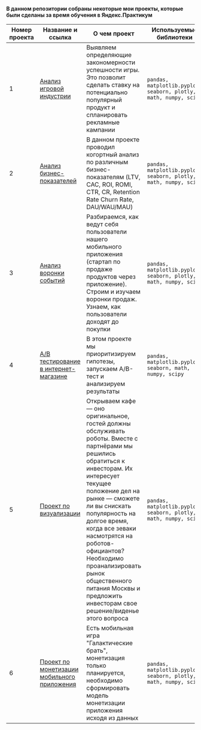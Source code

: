 **В данном репозитории собраны некоторые мои проекты, которые были сделаны за время обучения в Яндекс.Практикум**
 
Номер проекта | Название и ссылка | О чем проект | Используемые библиотеки |
--- | --- | --- | --- |
1 | [Анализ игровой индустрии](https://github.com/AlexandrBelokon/YandexProjects/blob/main/01-%D0%90%D0%BD%D0%B0%D0%BB%D0%B8%D0%B7%20%D1%80%D1%8B%D0%BD%D0%BA%D0%B0%20%D0%BA%D0%BE%D0%BC%D0%BF%D1%8C%D1%8E%D1%82%D0%B5%D1%80%D0%BD%D1%8B%D1%85%20%D0%B8%D0%B3%D1%80/games_project.ipynb "Анализ игровой индустрии") | Выявляем определяющие закономерности успешности игры. Это позволит сделать ставку на потенциально популярный продукт и спланировать рекламные кампании | `pandas, matplotlib.pyplot, seaborn, plotly, math, numpy, scipy`|
2 | [Анализ бизнес-показателей](https://github.com/AlexandrBelokon/YandexProjects/blob/main/02-%D0%A0%D0%B0%D1%81%D1%81%D1%87%D0%B5%D1%82%20%D0%BF%D1%80%D0%BE%D0%B4%D1%83%D0%BA%D1%82%D0%BE%D0%B2%D1%8B%D1%85%20%D0%BC%D0%B5%D1%82%D1%80%D0%B8%D0%BA%20%D0%B8%20%D0%BA%D0%BE%D0%B3%D0%BE%D1%80%D1%82%D0%BD%D1%8B%D0%B9%20%D0%B0%D0%BD%D0%B0%D0%BB%D0%B8%D0%B7%20%D0%B4%D0%B0%D0%BD%D0%BD%D1%8B%D1%85/pdoduct_metrics.ipynb "Анализ бизнес-показателей") | В данном проекте проводил когортный анализ по различным бизнес-показателям (LTV, CAC, ROI, ROMI, CTR, CR, Retention Rate Churn Rate, DAU/WAU/MAU) | `pandas, matplotlib.pyplot, seaborn, plotly, math, numpy, scipy` |
3 | [Анализ воронки событий](https://github.com/AlexandrBelokon/YandexProjects/blob/main/03-%D0%92%D0%BE%D1%80%D0%BE%D0%BD%D0%BA%D0%B8%20%D1%81%D0%BE%D0%B1%D1%8B%D1%82%D0%B8%D0%B9/funnel.ipynb "Анализ бизнес-показателей") | Разбираемся, как ведут себя пользователи нашего мобильного приложения (стартап по продаже продуктов через приложение). Строим и изучаем воронки продаж. Узнаем, как пользователи доходят до покупки | `pandas, matplotlib.pyplot, seaborn, plotly, math, numpy, scipy` |
4 | [А/B тестирование в интернет-магазине](https://github.com/AlexandrBelokon/YandexProjects/blob/main/04-%D0%90%D0%91%20%D0%A2%D0%B5%D1%81%D1%82%D0%B8%D1%80%D0%BE%D0%B2%D0%B0%D0%BD%D0%B8%D0%B5/ab_tests.ipynb "Аналитика в интернет-магазине") | В этом проекте мы приоритизируем гипотезы, запускаем A/B-тест и анализируем результаты | `pandas, matplotlib.pyplot, seaborn, math, numpy, scipy` |
5 | [Проект по визуализации](https://github.com/AlexandrBelokon/YandexProjects/blob/main/05-%D0%92%D0%B8%D0%B7%D1%83%D0%B0%D0%BB%D0%B8%D0%B7%D0%B0%D1%86%D0%B8%D1%8F/visualisation.ipynb "Анализ рынка общественного питания Москвы") | Открываем кафе — оно оригинальное, гостей должны обслуживать роботы. Вместе с партнёрами мы решились обратиться к инвесторам. Их интересует текущее положение дел на рынке — сможете ли вы снискать популярность на долгое время, когда все зеваки насмотрятся на роботов-официантов? Необходимо проанализировать рынок общественного питания Москвы и предложить инвесторам свое решение/виденье этого вопроса | `pandas, matplotlib.pyplot, seaborn, plotly, math, numpy, scipy` |
6 | [Проект по монетизации мобильного приложения](https://github.com/AlexandrBelokon/YandexProjects/blob/main/06-%D0%9C%D0%BE%D0%BD%D0%B5%D1%82%D0%B8%D0%B7%D0%B0%D1%86%D0%B8%D1%8F%20%D0%BC%D0%BE%D0%B1%D0%B8%D0%BB%D1%8C%D0%BD%D0%BE%D0%B3%D0%BE%20%D0%BF%D1%80%D0%B8%D0%BB%D0%BE%D0%B6%D0%B5%D0%BD%D0%B8%D1%8F/mobile_app.ipynb "Монетизация мобильной игры") | Есть мобильная игра "Галактические брать", монетизация только планируется, необходимо сформировать модель монетизации приложения исходя из данных | `pandas, matplotlib.pyplot, seaborn, plotly, math, numpy, scipy` |
